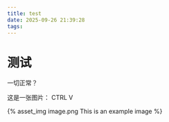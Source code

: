 ```yaml
---
title: test
date: 2025-09-26 21:39:28
tags:
---
```


# 测试

一切正常？

这是一张图片：
CTRL V

{% asset_img image.png This is an example image %}